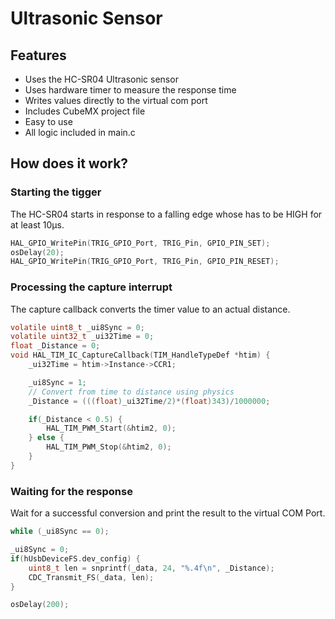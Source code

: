 # Ultrasonic Sensor
## Features
* Uses the HC-SR04 Ultrasonic sensor
* Uses hardware timer to measure the response time
* Writes values directly to the virtual com port
* Includes CubeMX project file
* Easy to use
* All logic included in main.c

## How does it work?
### Starting the tigger
The HC-SR04 starts in response to a falling edge whose has to be HIGH for at least 10µs.
```C
HAL_GPIO_WritePin(TRIG_GPIO_Port, TRIG_Pin, GPIO_PIN_SET);
osDelay(20);
HAL_GPIO_WritePin(TRIG_GPIO_Port, TRIG_Pin, GPIO_PIN_RESET);
```
### Processing the capture interrupt
The capture callback converts the timer value to an actual distance.
```C
volatile uint8_t _ui8Sync = 0;
volatile uint32_t _ui32Time = 0;
float _Distance = 0;
void HAL_TIM_IC_CaptureCallback(TIM_HandleTypeDef *htim) {
    _ui32Time = htim->Instance->CCR1;

    _ui8Sync = 1;
    // Convert from time to distance using physics
    _Distance = (((float)_ui32Time/2)*(float)343)/1000000;

    if(_Distance < 0.5) {
        HAL_TIM_PWM_Start(&htim2, 0);
    } else {
        HAL_TIM_PWM_Stop(&htim2, 0);
    }
}
```

### Waiting for the response
Wait for a successful conversion and print the result to the virtual COM Port.
```C
while (_ui8Sync == 0);

_ui8Sync = 0;
if(hUsbDeviceFS.dev_config) {
    uint8_t len = snprintf(_data, 24, "%.4f\n", _Distance);
    CDC_Transmit_FS(_data, len);
}

osDelay(200);
```
